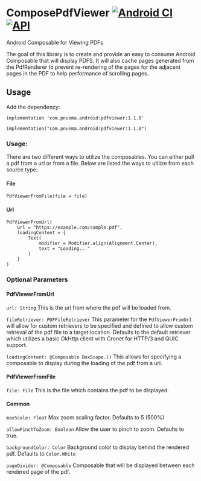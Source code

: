 # ComposePdfViewer [![Android CI](https://github.com/barnhill/ComposePdfViewer/actions/workflows/android.yml/badge.svg)](https://github.com/barnhill/ComposePdfViewer/actions/workflows/android.yml) [![API](https://img.shields.io/badge/API-19%2B-brightgreen.svg?style=flat)](https://android-arsenal.com/api?level=23)

Android Composable for Viewing PDFs

The goal of this library is to create and provide an easy to consume Android Composable that will display PDFS.  It will also cache pages generated from the PdfRenderer to prevent re-rendering of the pages for the adjacent pages in the PDF to help performance of scrolling pages.


## Usage
Add the dependency:

```Gradle
implementation 'com.pnuema.android:pdfviewer:1.1.0'
```
```Kotlin(KTS)
implementation("com.pnuema.android:pdfviewer:1.1.0")
```

### Usage:

There are two different ways to utilize the composables.  You can either pull a pdf from a url or from a file.  Below are listed the ways to utilize from each source type.

#### File

```
PdfViewerFromFile(file = file)
```

#### Url

```
PdfViewerFromUrl(
    url = "https://example.com/sample.pdf",
    loadingContent = {
        Text(
            modifier = Modifier.align(Alignment.Center),
            text = "Loading..."
        )
    }
)
```

### Optional Parameters

#### PdfViewerFromUrl
```url: String```
This is the url from where the pdf will be loaded from.

```fileRetriever: PDFFileRetriever```
This parameter for the `PdfViewerFromUrl` will allow for custom retrievers to be specified and defined to allow custom retrieval of the pdf file to a target location.  Defaults to the default retriever which utilizes a basic OkHttp client with Cronet for HTTP/3 and QUIC support.

```loadingContent: @Composable BoxScope.()```
This allows for specifying a composable to display during the loading of the pdf from a url.

#### PdfViewerFromFile
```file: File```
This is the file which contains the pdf to be displayed.

#### Common
```maxScale: Float```
Max zoom scaling factor. Defaults to 5 (500%)

```allowPinchToZoom: Boolean```
Allow the user to pinch to zoom. Defaults to true.

```backgroundColor: Color```
Background color to display behind the rendered pdf. Defaults to `Color.White`

```pageDivider: @Composable```
Composable that will be displayed between each rendered page of the pdf.
